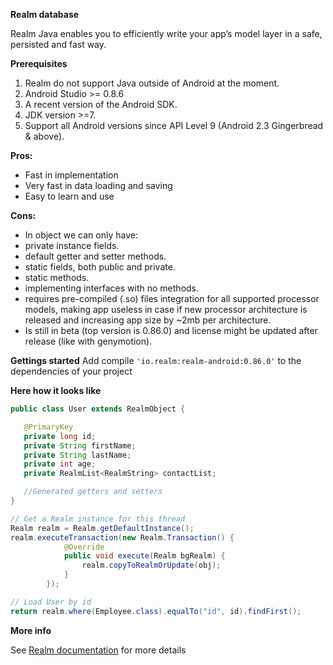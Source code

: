 **Realm database**

Realm Java enables you to efficiently write your app’s model layer in a safe, persisted and fast way. 

**Prerequisites**

 1. Realm do not support Java outside of Android at the moment.
 2. Android Studio >= 0.8.6
 3. A recent version of the Android SDK.
 4. JDK version >=7.
 5. Support all Android versions since API Level 9 (Android 2.3
    Gingerbread & above).

**Pros:**

 - Fast in implementation
 - Very fast in data loading and saving
 - Easy to learn and use

**Cons:**

 - In object we can only have:
 - private instance fields.
 - default getter and setter methods.
 - static fields, both public and private.
 - static methods.
 - implementing interfaces with no methods.
 - requires pre-compiled (.so) files integration for all supported
   processor models, making app useless in case if new processor
   architecture is released and increasing app size by ~2mb per
   architecture.
 - Is still in beta (top version is 0.86.0) and license might be updated
   after release (like with genymotion).

**Gettings started**
Add compile `'io.realm:realm-android:0.86.0'` to the dependencies of your project

**Here how it looks like**

```java 
public class User extends RealmObject {

   @PrimaryKey
   private long id;
   private String firstName;
   private String lastName;
   private int age;
   private RealmList<RealmString> contactList;

   //Generated getters and setters
}
```
	
```java 
// Get a Realm instance for this thread
Realm realm = Realm.getDefaultInstance();
realm.executeTransaction(new Realm.Transaction() {
            @Override
            public void execute(Realm bgRealm) {
                realm.copyToRealmOrUpdate(obj);
            }
        });
```

```java
// Load User by id
return realm.where(Employee.class).equalTo("id", id).findFirst(); 
```

**More info**

See [Realm documentation](https://realm.io/docs/java/latest/) for more details
